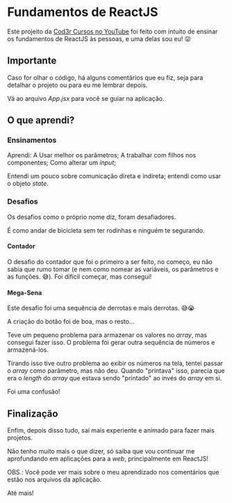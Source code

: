 # Fundamentos de ReactJS
Este projeito da [Cod3r Cursos no YouTube](https://www.youtube.com/c/COD3RCURSOS) foi feito com intuito de ensinar os fundamentos de ReactJS às pessoas, e uma delas sou eu! 😜

## Importante
Caso for olhar o código, há alguns comentários que eu fiz, seja para detalhar o projeto ou para eu me lembrar depois.

Vá ao arquivo *App.jsx* para você se guiar na aplicação.

## O que aprendi?

### Ensinamentos
Aprendi:
A Usar melhor os parâmetros;
A trabalhar com filhos nos componentes;
Como alterar um *input*;

Entendi um pouco sobre comunicação direta e indireta; entendi como usar o objeto *state*.

### Desafios
Os desafios como o próprio nome diz, foram desafiadores.

É como andar de bicicleta sem ter rodinhas e ninguém te segurando.

#### Contador
O desafio do contador que foi o primeiro a ser feito, no começo, eu não sabia que rumo tomar (e nem como nomear as variáveis, os parâmetros e as funções. 😅). Foi difícil começar, mas consegui!

#### Mega-Sena
Este desafio foi uma sequência de derrotas e mais derrotas. 😅😭

A criação do botão foi de boa, mas o resto...

Teve um pequeno problema para armazenar os valores no *array*, mas consegui fazer isso. O problema foi gerar outra sequência de números e armazená-los.

Tirando isso tive outro problema ao exibir os números na tela, tentei passar o *array* como parâmetro, mas não deu. Quando "printava" isso, parecia que era o *length* do *array* que estava sendo "printado" ao invés do *array* em si.

Foi uma confusão!

## Finalização
Enfim, depois disso tudo, saí mais experiente e animado para fazer mais projetos.

Não tenho muito mais o que dizer, só saiba que vou continuar me aprofundando em aplicações para a *web*, principalmente em ReactJS!

OBS.: Você pode ver mais sobre o meu aprendizado nos comentários que estão nos arquivos da aplicação.

Até mais!